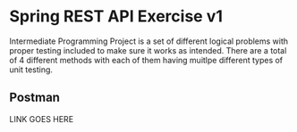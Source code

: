 # Spring REST API Exercise v1

Intermediate Programming Project is a set of different logical problems with proper testing included to make sure it works as intended. There are a total of 4 different methods with each of them having muitlpe different types of unit testing. 

## Postman

LINK GOES HERE
